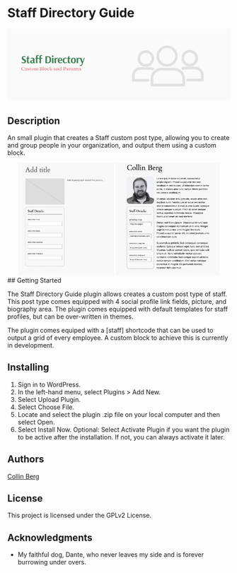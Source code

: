 # Staff Directory Guide

![Staff Directory Banner Header Image](docs/Staff-Directory-Banner.png)

## Description

An small plugin that creates a Staff custom post type, allowing you to create and group people in your organization, and output them using a custom block.

<div align="center" style="gap: 15px">
<img src="docs/StaffBlock-empty.png" width="43%" alt="Default configuration for a staff profile">
<img src="docs/BlockEditor.png" width="46.7%" alt="Editor view of with content filled in.">
</div>
## Getting Started

The Staff Directory Guide plugin allows creates a custom post type of staff. This post type comes equipped with 4 social profile link fields, picture, and biography area. The plugin comes equipped with default templates for staff profiles, but can be over-written in themes.

The plugin comes equiped with a [staff] shortcode that can be used to output a grid of every employee. A custom block to achieve this is currently in development.

## Installing

1. Sign in to WordPress.
2. In the left-hand menu, select Plugins > Add New.
3. Select Upload Plugin.
4. Select Choose File.
5. Locate and select the plugin .zip file on your local computer and then select Open.
6. Select Install Now.
   Optional: Select Activate Plugin if you want the plugin to be active after the installation. If not, you can always activate it later.

## Authors

[Collin Berg](https://hirecollin.com)

## License

This project is licensed under the GPLv2 License.

## Acknowledgments

- My faithful dog, Dante, who never leaves my side and is forever burrowing under overs.
